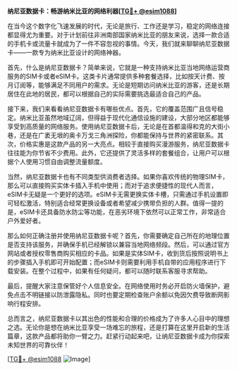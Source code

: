 **纳尼亚数据卡：畅游纳米比亚的网络利器[[TG💪+ @esim1088](https://t.me/s/esim1088)]**

在当今这个数字化飞速发展的时代，无论是旅行、工作还是学习，稳定的网络连接都显得尤为重要。对于计划前往非洲南部国家纳米比亚的朋友来说，选择一款合适的手机卡或流量卡就成为了一件不容忽视的事情。今天，我们就来聊聊纳尼亚数据卡——一款专为纳米比亚设计的网络神器。

首先，什么是纳尼亚数据卡？简单来说，它就是一种支持纳米比亚当地网络运营商服务的SIM卡或者eSIM卡。这类卡片通常提供多种套餐选择，比如按天计费、按月订阅等，能够满足不同用户的需求。无论是短期访问纳米比亚的游客，还是长期居住在此地的居民，都可以根据自己的实际需要挑选最适合自己的产品。

接下来，我们来看看纳尼亚数据卡有哪些优点。首先，它的覆盖范围广且信号稳定。纳米比亚虽然地域辽阔，但得益于现代化通信设施的建设，大部分地区都能够享受到高质量的网络服务。使用纳尼亚数据卡后，无论是在首都温得和克的大街小巷，还是在广袤无垠的奥卡万戈三角洲探险，你都能保持与世界的紧密联系。其次，价格实惠是这款产品的另一大亮点。相较于直接购买漫游服务，纳尼亚数据卡往往能为你节省不少费用。此外，它还提供了灵活多样的套餐组合，让用户可以根据个人使用习惯自由调整流量额度。

当然，纳尼亚数据卡也有不同类型供消费者选择。如果你喜欢传统的物理SIM卡，那么可以直接购买实体卡插入手机中使用；而对于追求便捷性的现代人而言，eSIM卡无疑是一个更好的选项。eSIM卡无需更换实体卡槽，只需通过手机设置即可轻松激活，特别适合经常更换设备或者希望减少携带负担的人群。值得一提的是，eSIM卡还具备防水防尘等功能，在恶劣环境下依然可以正常工作，非常适合户外爱好者。

那么如何正确注册并使用纳尼亚数据卡呢？首先，你需要确定自己所在的地理位置是否支持该服务，并确保手机已经解锁以兼容当地网络频段。然后，可以通过官方网站或者授权零售商购买相应的卡品。如果是实体SIM卡，收到货后按照说明书上的步骤插入手机即可开始配置；而eSIM卡则需要利用手机自带的应用程序进行下载安装。在整个过程中，如果有任何疑问，都可以随时联系客服寻求帮助。

最后，提醒大家注意保管好个人信息安全。在网络使用时务必开启防火墙保护，避免点击不明链接以防泄露隐私。同时也要定期检查账户余额以免因欠费导致断网影响行程安排。

总而言之，纳尼亚数据卡以其出色的性能和合理的价格成为了许多人心目中的理想之选。无论你是想在纳米比亚享受一场难忘的旅程，还是打算在这里开启新的生活篇章，这款产品都将助你一臂之力。赶紧行动起来吧，让纳尼亚数据卡成为你探索未知世界的可靠伙伴！

[[TG💪+ @esim1088](https://t.me/s/esim1088) ![Image](https://i.postimg.cc/4NQfJmqS/Snipaste-2025-05-13-00-14-12.png)]